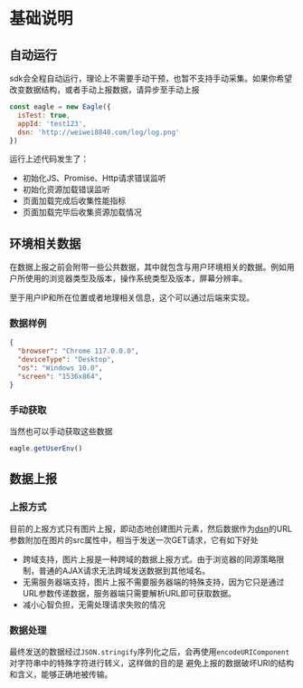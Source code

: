 # 基础说明

## 自动运行
sdk会全程自动运行，理论上不需要手动干预，也暂不支持手动采集。如果你希望改变数据结构，或者手动上报数据，请异步至手动上报

```javascript
const eagle = new Eagle({
  isTest: true,
  appId: 'test123',
  dsn: 'http://weiwei8848.com/log/log.png'
})
```
运行上述代码发生了：
- 初始化JS、Promise、Http请求错误监听
- 初始化资源加载错误监听
- 页面加载完成后收集性能指标
- 页面加载完毕后收集资源加载情况

## 环境相关数据
在数据上报之前会附带一些公共数据，其中就包含与用户环境相关的数据。例如用户所使用的浏览器类型及版本，操作系统类型及版本，屏幕分辨率。

至于用户IP和所在位置或者地理相关信息，这个可以通过后端来实现。
### 数据样例

```json
{
  "browser": "Chrome 117.0.0.0",
  "deviceType": "Desktop",
  "os": "Windows 10.0",
  "screen": "1536x864",
}
```

### 手动获取
当然也可以手动获取这些数据

```javascript
eagle.getUserEnv()
```

## 数据上报

### 上报方式
目前的上报方式只有图片上报，即动态地创建图片元素，然后数据作为[dsn](/guide/use/options#main-主要配置)的URL参数附加在图片的src属性中，相当于发送一次GET请求，它有如下好处
- 跨域支持，图片上报是一种跨域的数据上报方式。由于浏览器的同源策略限制，普通的AJAX请求无法跨域发送数据到其他域名。
- 无需服务器端支持，图片上报不需要服务器端的特殊支持，因为它只是通过URL参数传递数据，服务器端只需要解析URL即可获取数据。
- 减小心智负担，无需处理请求失败的情况

### 数据处理
最终发送的数据经过`JSON.stringify`序列化之后，会再使用`encodeURIComponent`对字符串中的特殊字符进行转义，这样做的目的是
避免上报的数据破坏URI的结构和含义，能够正确地被传输。